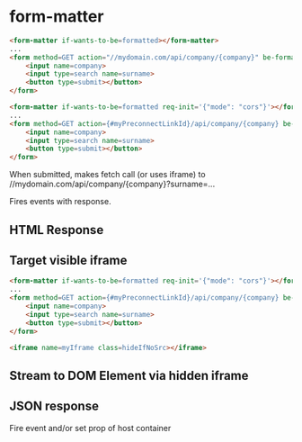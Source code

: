 # form-matter

```html
<form-matter if-wants-to-be=formatted></form-matter>
...
<form method=GET action="//mydomain.com/api/company/{company}" be-formatted>
    <input name=company>
    <input type=search name=surname>
    <button type=submit></button>
</form>

```

```html
<form-matter if-wants-to-be=formatted req-init='{"mode": "cors"}'></form-matter>
...
<form method=GET action={#myPreconnectLinkId}/api/company/{company} be-formatted>
    <input name=company>
    <input type=search name=surname>
    <button type=submit></button>
</form>
```

When submitted, makes fetch call (or uses iframe) to //mydomain.com/api/company/{company}?surname=...

Fires events with response.

## HTML Response



## Target visible iframe

```html
<form-matter if-wants-to-be=formatted req-init='{"mode": "cors"}'></form-matter>
...
<form method=GET action={#myPreconnectLinkId}/api/company/{company} be-formatted target=myIframe>
    <input name=company>
    <input type=search name=surname>
    <button type=submit></button>
</form>

<iframe name=myIframe class=hideIfNoSrc></iframe>
```



## Stream to DOM Element via hidden iframe

## JSON response

Fire event and/or set prop of host container